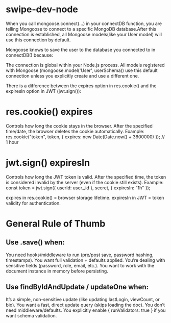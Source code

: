 # swipe-dev-node

When you call mongoose.connect(...) in your connectDB function, you are telling Mongoose to connect to a specific MongoDB database.After this connection is established, all Mongoose models(like your User model) will use this connection by default.

Mongoose knows to save the user to the database you connected to in connectDB() because:

The connection is global within your Node.js process.
All models registered with Mongoose (mongoose.model('User', userSchema)) use this default connection unless you explicitly create and use a different one.

There is a difference between the expires option in res.cookie() and the expiresIn option in JWT (jwt.sign()):

# res.cookie() expires

Controls how long the cookie stays in the browser.
After the specified time/date, the browser deletes the cookie automatically.
Example: res.cookie("token", token, { expires: new Date(Date.now() + 3600000) }); // 1 hour

# jwt.sign() expiresIn

Controls how long the JWT token is valid.
After the specified time, the token is considered invalid by the server (even if the cookie still exists).
Example: const token = jwt.sign({ userId: user.\_id }, secret, { expiresIn: "1h" });

expires in res.cookie() = browser storage lifetime.
expiresIn in JWT = token validity for authentication.

# General Rule of Thumb

## Use .save() when:

You need hooks/middleware to run (pre/post save, password hashing, timestamps).
You want full validation + defaults applied.
You’re dealing with sensitive fields (password, role, email, etc.).
You want to work with the document instance in memory before persisting.

## Use findByIdAndUpdate / updateOne when:

It’s a simple, non-sensitive update (like updating lastLogin, viewCount, or bio).
You want a fast, direct update query (skips loading the doc).
You don’t need middleware/defaults.
You explicitly enable { runValidators: true } if you want schema validation.
